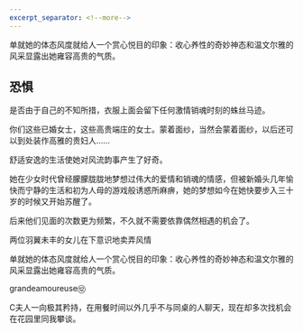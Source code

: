 ```yaml
---
excerpt_separator: <!--more-->
---
```

单就她的体态风度就给人一个赏心悦目的印象：收心养性的奇妙神态和温文尔雅的风采显露出她雍容高贵的气质。  
<!--more-->

## 恐惧  


是否由于自己的不知所措，衣服上面会留下任何激情销魂时刻的蛛丝马迹。  

你们这些已婚女士，这些高贵端庄的女士。蒙着面纱，当然会蒙着面纱，以后还可以到处装作高雅的贵妇人……  

舒适安逸的生活使她对风流韵事产生了好奇。  

她在少女时代曾经朦朦胧胧地梦想过伟大的爱情和销魂的情感，但被新婚头几年愉快而宁静的生活和初为人母的游戏般诱惑所麻痹，她的梦想如今在她快要步入三十岁的时候又开始苏醒了。  

后来他们见面的次数更为频繁，不久就不需要依靠偶然相遇的机会了。  

两位羽翼未丰的女儿在下意识地卖弄风情  

单就她的体态风度就给人一个赏心悦目的印象：收心养性的奇妙神态和温文尔雅的风采显露出她雍容高贵的气质。  

grandeamoureuse⑫  

C夫人一向极其矜持，在用餐时间以外几乎不与同桌的人聊天，现在却多次找机会在花园里同我攀谈。  
